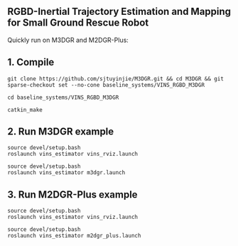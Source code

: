 ## RGBD-Inertial Trajectory Estimation and Mapping for Small Ground Rescue Robot
Quickly run on M3DGR and M2DGR-Plus:
## 1. Compile
```
git clone https://github.com/sjtuyinjie/M3DGR.git && cd M3DGR && git sparse-checkout set --no-cone baseline_systems/VINS_RGBD_M3DGR

cd baseline_systems/VINS_RGBD_M3DGR

catkin_make
```
## 2. Run M3DGR example
```
source devel/setup.bash
roslaunch vins_estimator vins_rviz.launch

source devel/setup.bash
roslaunch vins_estimator m3dgr.launch
```
## 3. Run M2DGR-Plus example
```
source devel/setup.bash
roslaunch vins_estimator vins_rviz.launch

source devel/setup.bash
roslaunch vins_estimator m2dgr_plus.launch
```
